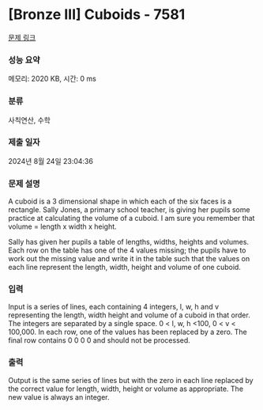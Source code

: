 # [Bronze III] Cuboids - 7581 

[문제 링크](https://www.acmicpc.net/problem/7581) 

### 성능 요약

메모리: 2020 KB, 시간: 0 ms

### 분류

사칙연산, 수학

### 제출 일자

2024년 8월 24일 23:04:36

### 문제 설명

<p>A cuboid is a 3 dimensional shape in which each of the six faces is a rectangle. Sally Jones, a primary school teacher, is giving her pupils some practice at calculating the volume of a cuboid. I am sure you remember that volume = length x width x height.</p>

<p>Sally has given her pupils a table of lengths, widths, heights and volumes. Each row on the table has one of the 4 values missing; the pupils have to work out the missing value and write it in the table such that the values on each line represent the length, width, height and volume of one cuboid. </p>

### 입력 

 <p>Input is a series of lines, each containing 4 integers, l, w, h and v representing the length, width height and volume of a cuboid in that order. The integers are separated by a single space. 0 < l, w, h <100, 0 < v < 100,000. In each row, one of the values has been replaced by a zero. The final row contains 0 0 0 0 and should not be processed. </p>

### 출력 

 <p>Output is the same series of lines but with the zero in each line replaced by the correct value for length, width, height or volume as appropriate. The new value is always an integer. </p>

